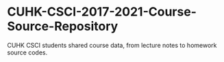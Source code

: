 # CUHK-CSCI-2017-2021-Course-Source-Repository
CUHK CSCI students shared course data, from lecture notes to homework source codes.

